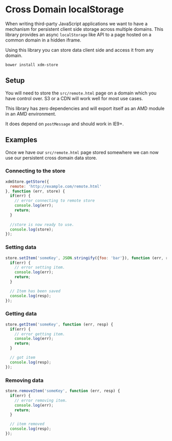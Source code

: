 # Cross Domain localStorage

When writing third-party JavaScript applications we want to have a mechanism for
persistent client side storage across multiple domains. This library provides an 
async `localStorage` like API to a page hosted on a common domain in a hidden iframe.

Using this library you can store data client side and access it from any domain. 

`bower install xdm-store`

## Setup

You will need to store the `src/remote.html` page on a domain which you have
control over. S3 or a CDN will work well for most use cases.

This library has zero dependencies and will export itself as an AMD module in an
AMD environment. 

It does depend on `postMessage` and should work in IE9+.

## Examples

Once we have our `src/remote.html` page stored somewhere we can now use our 
persistent cross domain data store.

### Connecting to the store

```javascript
xdmStore.getStore({
  remote: 'http://example.com/remote.html'
}, function (err, store) {
  if(err) {
    // error connecting to remote store
    console.log(err);
    return;
  }
  
  //store is now ready to use.
  console.log(store);
});
```

### Setting data

```javascript
store.setItem('someKey', JSON.stringify({foo: 'bar'}), function (err, resp) {
  if(err) {
    // error setting item.
    console.log(err);
    return;
  }

  // Item has been saved
  console.log(resp);
});
```

### Getting data

```javascript
store.getItem('someKey', function (err, resp) {
  if(err) {
    // error getting item.
    console.log(err);
    return;
  }

  // got item
  console.log(resp);
});
```

### Removing data

```javascript
store.removeItem('someKey', function (err, resp) {
  if(err) {
    // error removing item.
    console.log(err);
    return;
  }

  // item removed
  console.log(resp);
});
```

